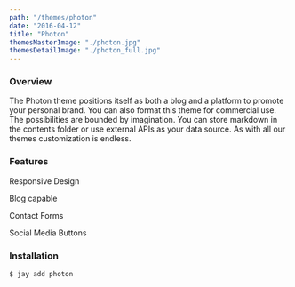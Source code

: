 ```yaml
---
path: "/themes/photon"
date: "2016-04-12"
title: "Photon"
themesMasterImage: "./photon.jpg"
themesDetailImage: "./photon_full.jpg"
---
```


### Overview
The Photon theme positions itself as both a blog and a platform to promote your personal brand. You can also format this theme for commercial use. The possibilities are bounded by imagination. You can store markdown in the contents folder or use external APIs as your data source. As with all our themes customization is endless.

### Features
Responsive Design

Blog capable

Contact Forms

Social Media Buttons

### Installation
`$ jay add photon`
